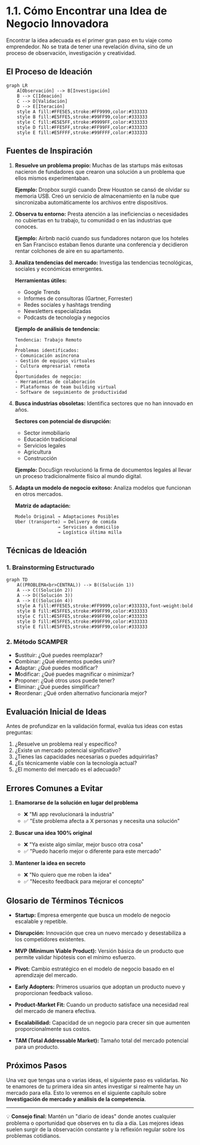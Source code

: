 # 1.1. Cómo Encontrar una Idea de Negocio Innovadora

Encontrar la idea adecuada es el primer gran paso en tu viaje como emprendedor. No se trata de tener una revelación divina, sino de un proceso de observación, investigación y creatividad.

## El Proceso de Ideación

```mermaid
graph LR
    A[Observación] --> B[Investigación]
    B --> C[Ideación]
    C --> D[Validación]
    D --> E[Iteración]
    style A fill:#FFE5E5,stroke:#FF9999,color:#333333
    style B fill:#E5FFE5,stroke:#99FF99,color:#333333
    style C fill:#E5E5FF,stroke:#9999FF,color:#333333
    style D fill:#FFE5FF,stroke:#FF99FF,color:#333333
    style E fill:#E5FFFF,stroke:#99FFFF,color:#333333
```

## Fuentes de Inspiración

1.  **Resuelve un problema propio:** 
Muchas de las startups más exitosas nacieron de fundadores que crearon una solución a un problema que ellos mismos experimentaban.

    **Ejemplo:** Dropbox surgió cuando Drew Houston se cansó de olvidar su memoria USB. Creó un servicio de almacenamiento en la nube que sincronizaba automáticamente los archivos entre dispositivos.

2.  **Observa tu entorno:** 
Presta atención a las ineficiencias o necesidades no cubiertas en tu trabajo, tu comunidad o en las industrias que conoces.

    **Ejemplo:** Airbnb nació cuando sus fundadores notaron que los hoteles en San Francisco estaban llenos durante una conferencia y decidieron rentar colchones de aire en su apartamento.

3.  **Analiza tendencias del mercado:** 
Investiga las tendencias tecnológicas, sociales y económicas emergentes.

    **Herramientas útiles:**
    - Google Trends
    - Informes de consultoras (Gartner, Forrester)
    - Redes sociales y hashtags trending
    - Newsletters especializadas
    - Podcasts de tecnología y negocios

    **Ejemplo de análisis de tendencia:**
    ```
    Tendencia: Trabajo Remoto
    ↓
    Problemas identificados:
    - Comunicación asíncrona
    - Gestión de equipos virtuales
    - Cultura empresarial remota
    ↓
    Oportunidades de negocio:
    - Herramientas de colaboración
    - Plataformas de team building virtual
    - Software de seguimiento de productividad
    ```

4.  **Busca industrias obsoletas:** 
Identifica sectores que no han innovado en años.

    **Sectores con potencial de disrupción:**
    - Sector inmobiliario
    - Educación tradicional
    - Servicios legales
    - Agricultura
    - Construcción

    **Ejemplo:** DocuSign revolucionó la firma de documentos legales al llevar un proceso tradicionalmente físico al mundo digital.

5.  **Adapta un modelo de negocio exitoso:** 
Analiza modelos que funcionan en otros mercados.

    **Matriz de adaptación:**
    ```
    Modelo Original → Adaptaciones Posibles
    Uber (transporte) → Delivery de comida
                    → Servicios a domicilio
                    → Logística última milla
    ```

## Técnicas de Ideación

### 1. Brainstorming Estructurado

```mermaid
graph TD
    A((PROBLEMA<br>CENTRAL)) --> B((Solución 1))
    A --> C((Solución 2))
    A --> D((Solución 3))
    A --> E((Solución 4))
    style A fill:#FFE5E5,stroke:#FF9999,color:#333333,font-weight:bold
    style B fill:#E5FFE5,stroke:#99FF99,color:#333333
    style C fill:#E5FFE5,stroke:#99FF99,color:#333333
    style D fill:#E5FFE5,stroke:#99FF99,color:#333333
    style E fill:#E5FFE5,stroke:#99FF99,color:#333333
```

### 2. Método SCAMPER
- **S**ustituir: ¿Qué puedes reemplazar?
- **C**ombinar: ¿Qué elementos puedes unir?
- **A**daptar: ¿Qué puedes modificar?
- **M**odificar: ¿Qué puedes magnificar o minimizar?
- **P**roponer: ¿Qué otros usos puede tener?
- **E**liminar: ¿Qué puedes simplificar?
- **R**eordenar: ¿Qué orden alternativo funcionaría mejor?

## Evaluación Inicial de Ideas

Antes de profundizar en la validación formal, evalúa tus ideas con estas preguntas:

1. ¿Resuelve un problema real y específico?
2. ¿Existe un mercado potencial significativo?
3. ¿Tienes las capacidades necesarias o puedes adquirirlas?
4. ¿Es técnicamente viable con la tecnología actual?
5. ¿El momento del mercado es el adecuado?

## Errores Comunes a Evitar

1. **Enamorarse de la solución en lugar del problema**
   - ❌ "Mi app revolucionará la industria"
   - ✅ "Este problema afecta a X personas y necesita una solución"

2. **Buscar una idea 100% original**
   - ❌ "Ya existe algo similar, mejor busco otra cosa"
   - ✅ "Puedo hacerlo mejor o diferente para este mercado"

3. **Mantener la idea en secreto**
   - ❌ "No quiero que me roben la idea"
   - ✅ "Necesito feedback para mejorar el concepto"

## Glosario de Términos Técnicos

- **Startup:** Empresa emergente que busca un modelo de negocio escalable y repetible.

- **Disrupción:** Innovación que crea un nuevo mercado y desestabiliza a los competidores existentes.

- **MVP (Minimum Viable Product):** Versión básica de un producto que permite validar hipótesis con el mínimo esfuerzo.

- **Pivot:** Cambio estratégico en el modelo de negocio basado en el aprendizaje del mercado.

- **Early Adopters:** Primeros usuarios que adoptan un producto nuevo y proporcionan feedback valioso.

- **Product-Market Fit:** Cuando un producto satisface una necesidad real del mercado de manera efectiva.

- **Escalabilidad:** Capacidad de un negocio para crecer sin que aumenten proporcionalmente sus costos.

- **TAM (Total Addressable Market):** Tamaño total del mercado potencial para un producto.

## Próximos Pasos

Una vez que tengas una o varias ideas, el siguiente paso es validarlas. No te enamores de tu primera idea sin antes investigar si realmente hay un mercado para ella. Esto lo veremos en el siguiente capítulo sobre **Investigación de mercado y análisis de la competencia**.

---

💡 **Consejo final:** Mantén un "diario de ideas" donde anotes cualquier problema o oportunidad que observes en tu día a día. Las mejores ideas suelen surgir de la observación constante y la reflexión regular sobre los problemas cotidianos.